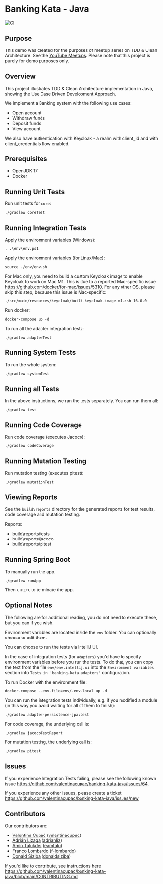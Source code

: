 # Banking Kata - Java

[![CI](https://github.com/valentinacupac/banking-kata-java/actions/workflows/ci.yaml/badge.svg)](https://github.com/valentinacupac/banking-kata-java/actions/workflows/ci.yaml)

## Purpose

This demo was created for the purposes of meetup series on TDD & Clean Architecture. See the [YouTube Meetups](https://journal.optivem.com/p/foundations-of-tdd-and-clean-architecture). Please note that this project is purely for demo purposes only.

## Overview

This project illustrates TDD & Clean Architecture implementation in Java, showing the Use Case Driven Development
Approach.

We implement a Banking system with the following use cases:

- Open account
- Withdraw funds
- Deposit funds
- View account

We also have authentication with Keycloak - a realm with client_id and with client_credentials flow enabled.

## Prerequisites

- OpenJDK 17
- Docker

## Running Unit Tests

Run unit tests for `core`:

```
./gradlew coreTest
```

## Running Integration Tests

Apply the environment variables (Windows):

```shell
. .\env\env.ps1
```

Apply the environment variables (for Linux/Mac):

```shell
source ./env/env.sh
```

For Mac only, you need to build a custom Keycloak image to enable Keycloak to work on Mac M1.
This is due to a reported Mac-specific issue https://github.com/docker/for-mac/issues/5310.
For any other OS, please skip this step, because this issue is Mac-specific:

```shell
./src/main/resources/keycloak/build-keycloak-image-m1.zsh 16.0.0
```

Run docker:

```shell
docker-compose up -d
```

To run all the adapter integration tests:

```shell
./gradlew adapterTest
```

<!--- TODO: VC: System tests -->

## Running System Tests

To run the whole system:

```shell
./gradlew systemTest
```

## Running all Tests

In the above instructions, we ran the tests separately.
You can run them all:

```shell
./gradlew test
```

## Running Code Coverage 

Run code coverage (executes Jacoco):

```shell
./gradlew codeCoverage
```

## Running Mutation Testing

Run mutation testing (executes pitest):

```shell
./gradlew mutationTest
```

<!--- TODO: Add pitest report aggregation after issue is resolved 
See issue #80 Pitest report aggregation not working --->

## Viewing Reports

See the `build\reports` directory for the generated reports for test results, code coverage and mutation testing.

Reports:

- build\reports\tests
- build\reports\jacoco
- build\reports\pitest

## Running Spring Boot

To manually run the app.

```shell
./gradlew runApp
```

Then `CTRL+C` to terminate the app.

<!--- TODO: VC: Building also the entire app, maybe running with fakes? --->

## Optional Notes

The following are for additional reading, you do not need to execute these, but you can if you wish.

Environment variables are located inside the `env` folder. You can optionally choose to edit them.

You can choose to run the tests via IntelliJ UI. 

In the case of integration tests (for `adapters`) you'd have to specify environment variables before you run the tests.
To do that, you can copy the text from the file `env/env.intellij.ui` into the `Environment variables` section into `Tests in 'banking-kata.adapters'` configuration.

To run Docker with the environment file:

```shell
docker-compose --env-file=env/.env.local up -d
```

You can run the integration tests individually, e.g. if you modified a module (in this way you avoid waiting for all of them to finish):

```shell
./gradlew adapter-persistence-jpa:test
```

For code coverage, the underlying call is:

```shell
./gradlew jacocoTestReport
```

For mutation testing, the underlying call is:

```shell
./gradlew pitest
```

## Issues

If you experience Integration Tests failing, please see the following known issue https://github.com/valentinacupac/banking-kata-java/issues/64.

If you experience any other issues, please create a ticket https://github.com/valentinacupac/banking-kata-java/issues/new

## Contributors

Our contributors are:
- [Valentina Cupać](https://www.linkedin.com/in/valentinacupac/) ([valentinacupac](https://github.com/valentinacupac))
- [Adrián Lizaga](https://www.linkedin.com/in/adrian-lizaga/) ([adrianliz](https://github.com/adrianliz))
- [Amin Talukder](https://www.linkedin.com/in/amin-talukder/) ([eamtalu](https://github.com/eamtalu))
- [Franco Lombardo](https://www.linkedin.com/in/francolombardo/) ([f-lombardo](https://github.com/f-lombardo))
- [Donald Siziba](https://www.linkedin.com/in/donald-siziba-35603322/) ([donaldsiziba](https://github.com/donaldsiziba))

If you'd like to contribute, see instructions here https://github.com/valentinacupac/banking-kata-java/blob/main/CONTRIBUTING.md
